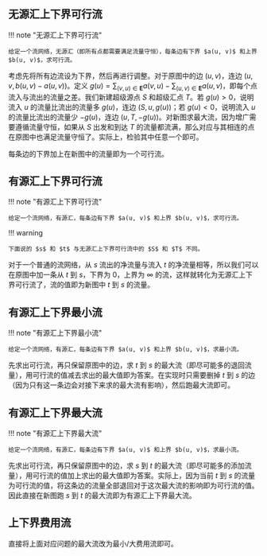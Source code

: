 ## 无源汇上下界可行流

!!! note "无源汇上下界可行流"

    给定一个流网络，无源汇（即所有点都需要满足流量守恒），每条边有下界 $a(u, v)$ 和上界 $b(u, v)$，求可行流。

考虑先将所有边流设为下界，然后再进行调整。对于原图中的边 $(u, v)$，连边 $(u, v, b(u, v) - a(u, v))$。定义 $g(u) = \displaystyle\sum_{(v, u) \in \mathbf E} a(v, u) - \sum_{(u, v) \in \mathbf E} a(u, v)$，即每个点流入与流出的流量之差。我们新建超级源点 $S$ 和超级汇点 $T$。若 $g(u) > 0$，说明流入 $u$ 的流量比流出的流量多 $g(u)$，连边 $(S, u, g(u))$；若 $g(u) < 0$，说明流入 $u$ 的流量比流出的流量少 $-g(u)$，连边 $(u, T, -g(u))$。对新图求最大流，因为增广需要遵循流量守恒，如果从 $S$ 出发和到达 $T$ 的流量都流满，那么对应与其相连的点在原图中也满足流量守恒了。实际上，检验其中任意一个即可。

每条边的下界加上在新图中的流量即为一个可行流。

## 有源汇上下界可行流

!!! note "有源汇上下界可行流"

    给定一个流网络，有源汇，每条边有下界 $a(u, v)$ 和上界 $b(u, v)$，求可行流。

!!! warning
    
    下面说的 $s$ 和 $t$ 与无源汇上下界可行流中的 $S$ 和 $T$ 不同。

对于一个普通的流网络，从 $s$ 流出的净流量与流入 $t$ 的净流量相等，所以我们可以在原图中加一条从 $t$ 到 $s$，下界为 $0$，上界为 $\infty$ 的流，这样就转化为无源汇上下界可行流了，流的值即为新图中 $t$ 到 $s$ 的流量。

## 有源汇上下界最小流

!!! note "有源汇上下界最小流"

    给定一个流网络，有源汇，每条边有下界 $a(u, v)$ 和上界 $b(u, v)$，求最小流。

先求出可行流，再只保留原图中的边，求 $t$ 到 $s$ 的最大流（即尽可能多的退回流量），用可行流的值减去求出的最大值即为答案。在实现时只需要删掉 $t$ 到 $s$ 的边（因为只有这一条边会对接下来求的最大流有影响），然后跑最大流即可。

## 有源汇上下界最大流

!!! note "有源汇上下界最大流"

    给定一个流网络，有源汇，每条边有下界 $a(u, v)$ 和上界 $b(u, v)$，求最小流。

先求出可行流，再只保留原图中的边，求 $s$ 到 $t$ 的最大流（即尽可能多的添加流量），用可行流的值加上求出的最大值即为答案。实际上，因为当前 $t$ 到 $s$ 的流量为可行流的值，将这条边的流量全部退回对于这次最大流的影响即为可行流的值。因此直接在新图跑 $s$ 到 $t$ 的最大流即为有源汇上下界最大流。

## 上下界费用流

直接将上面对应问题的最大流改为最小/大费用流即可。